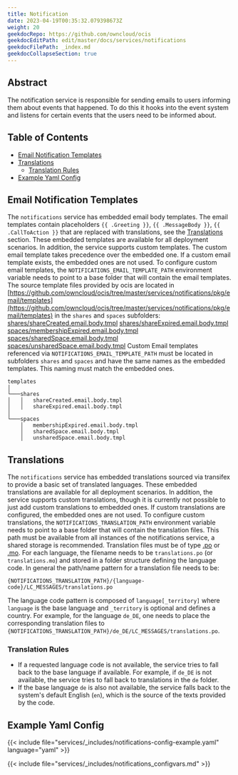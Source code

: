 ```yaml
---
title: Notification
date: 2023-04-19T00:35:32.079398673Z
weight: 20
geekdocRepo: https://github.com/owncloud/ocis
geekdocEditPath: edit/master/docs/services/notifications
geekdocFilePath: _index.md
geekdocCollapseSection: true
---
```


## Abstract

The notification service is responsible for sending emails to users informing them about events that happened. To do this it hooks into the event system and listens for certain events that the users need to be informed about.

## Table of Contents

* [Email Notification Templates](#email-notification-templates)
* [Translations](#translations)
  * [Translation Rules](#translation-rules)
* [Example Yaml Config](#example-yaml-config)

## Email Notification Templates

The `notifications` service has embedded email body templates.
The email templates contain placeholders `{{ .Greeting }}`, `{{ .MessageBody }}`, `{{ .CallToAction }}` that are
replaced with translations, see the [Translations](#translations) section.
These embedded templates are available for all deployment scenarios. In addition, the service supports custom
templates.
The custom email template takes precedence over the embedded one. If a custom email template exists, the embedded ones
are not used. To configure custom email templates,
the `NOTIFICATIONS_EMAIL_TEMPLATE_PATH` environment variable needs to point to a base folder that will contain the email
templates. The source template files provided by ocis are located
in [https://github.com/owncloud/ocis/tree/master/services/notifications/pkg/email/templates](https://github.com/owncloud/ocis/tree/master/services/notifications/pkg/email/templates) in the `shares`
and `spaces` subfolders:
[shares/shareCreated.email.body.tmpl](https://github.com/owncloud/ocis/blob/master/services/notifications/pkg/email/templates/shares/shareCreated.email.body.tmpl)
[shares/shareExpired.email.body.tmpl](https://github.com/owncloud/ocis/blob/master/services/notifications/pkg/email/templates/shares/shareExpired.email.body.tmpl)
[spaces/membershipExpired.email.body.tmpl](https://github.com/owncloud/ocis/blob/master/services/notifications/pkg/email/templates/spaces/membershipExpired.email.body.tmpl)
[spaces/sharedSpace.email.body.tmpl](https://github.com/owncloud/ocis/blob/master/services/notifications/pkg/email/templates/spaces/sharedSpace.email.body.tmpl)
[spaces/unsharedSpace.email.body.tmpl](https://github.com/owncloud/ocis/blob/master/services/notifications/pkg/email/templates/spaces/unsharedSpace.email.body.tmpl)
Custom Email templates referenced via `NOTIFICATIONS_EMAIL_TEMPLATE_PATH` must be located in subfolders `shares`
and `spaces` and have the same names as the embedded templates. This naming must match the embedded ones.
```text
templates
│
└───shares
│   │   shareCreated.email.body.tmpl
│   │   shareExpired.email.body.tmpl
│
└───spaces
    │   membershipExpired.email.body.tmpl
    │   sharedSpace.email.body.tmpl
    │   unsharedSpace.email.body.tmpl
```

## Translations

The `notifications` service has embedded translations sourced via transifex to provide a basic set of translated languages.
These embedded translations are available for all deployment scenarios. In addition, the service supports custom
translations, though it is currently not possible to just add custom translations to embedded ones. If custom
translations are configured, the embedded ones are not used. To configure custom translations,
the `NOTIFICATIONS_TRANSLATION_PATH` environment variable needs to point to a base folder that will contain the translation
files. This path must be available from all instances of the notifications service, a shared storage is recommended.
Translation files must be of type  [.po](https://www.gnu.org/software/gettext/manual/html_node/PO-Files.html#PO-Files)
or [.mo](https://www.gnu.org/software/gettext/manual/html_node/Binaries.html). For each language, the filename needs to
be `translations.po` (or `translations.mo`) and stored in a folder structure defining the language code. In general the path/name
pattern for a translation file needs to be:
```text
{NOTIFICATIONS_TRANSLATION_PATH}/{language-code}/LC_MESSAGES/translations.po
```
The language code pattern is composed of `language[_territory]` where  `language` is the base language and `_territory`
is optional and defines a country.
For example, for the language `de_DE`, one needs to place the corresponding translation files
to `{NOTIFICATIONS_TRANSLATION_PATH}/de_DE/LC_MESSAGES/translations.po`.

### Translation Rules

*   If a requested language code is not available, the service tries to fall back to the base language if available.
For example, if `de_DE` is not available, the service tries to fall back to translations in the `de` folder.
*   If the base language `de` is also not available, the service falls back to the system's default English (`en`),
which is the source of the texts provided by the code.

## Example Yaml Config

{{< include file="services/_includes/notifications-config-example.yaml"  language="yaml" >}}

{{< include file="services/_includes/notifications_configvars.md" >}}


